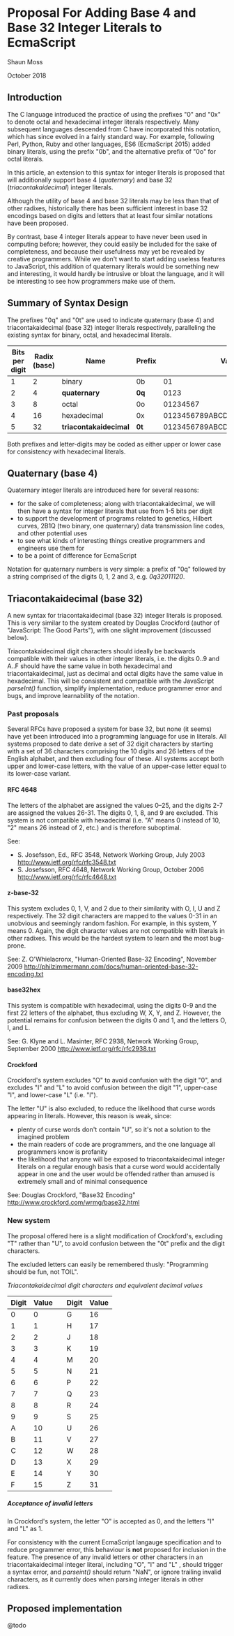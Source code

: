 

# Proposal For Adding Base 4 and Base 32 Integer Literals to EcmaScript

Shaun Moss

October 2018

## Introduction

The C language introduced the practice of using the prefixes "0" and "0x"
to denote octal and hexadecimal integer literals respectively. Many subsequent languages
descended from C have incorporated this notation, which has since evolved in a fairly standard way.
For example, following Perl, Python, Ruby and other languages, ES6 (EcmaScript 2015) added
binary literals, using the prefix "0b", and the alternative prefix of "0o" for octal literals. 

In this article, an extension to this syntax for integer literals is proposed that will additionally
support base 4 (_quaternary_) and base 32 (_triacontakaidecimal_) integer literals.

Although the utility of base 4 and base 32 literals may be less than that of other radixes,
historically there has been sufficient interest in base 32 encodings based on digits and letters
that at least four similar notations have been proposed.

By contrast, base 4 integer literals appear to have never been used in computing before; however,
they could easily be included for the sake of completeness, and because their usefulness may yet
be revealed by creative programmers. While we don't want to start adding useless features to
JavaScript, this addition of quaternary literals would be something new and interesting, it would
hardly be intrusive or bloat the language, and it will be interesting to see how programmers make
use of them.

## Summary of Syntax Design

The prefixes "0q" and "0t" are used to indicate quaternary (base 4) and triacontakaidecimal
(base 32) integer literals respectively, paralleling the existing syntax for binary, octal, and
hexadecimal literals.

| Bits per digit | Radix (base) | Name | Prefix | Valid Digits                 |
|---|----|-------------------------|--------|----------------------------------|
| 1 | 2  | binary                  | 0b     | 01                               |
| 2 | 4  | __quaternary__          | __0q__ | 0123                             |
| 3 | 8  | octal                   | 0o     | 01234567                         |
| 4 | 16 | hexadecimal             | 0x     | 0123456789ABCDEF                 |
| 5 | 32 | __triacontakaidecimal__ | __0t__ | 0123456789ABCDEFGHJKMNPQRSUVWXYZ |

Both prefixes and letter-digits may be coded as either upper or lower case for
consistency with hexadecimal literals.

## Quaternary (base 4)

Quaternary integer literals are introduced here for several reasons:
* for the sake of completeness; along with triacontakaidecimal, we will then have a syntax for
integer literals that use from 1-5 bits per digit
* to support the development of programs related to genetics, Hilbert curves, 2B1Q (two binary,
one quaternary) data transmission line codes, and other potential uses
* to see what kinds of interesting things creative programmers and engineers use them for
* to be a point of difference for EcmaScript

Notation for quaternary numbers is very simple: a prefix of "0q" followed by a string comprised of
the digits 0, 1, 2 and 3, e.g. _0q32011120_.

## Triacontakaidecimal (base 32)

A new syntax for triacontakaidecimal (base 32) integer literals is proposed. This is very similar
to the system created by Douglas Crockford (author of "JavaScript: The Good Parts"), with one
slight improvement (discussed below).

Triacontakaidecimal digit characters should ideally be backwards compatible with their values in
other integer literals, i.e. the digits 0..9 and A..F should have the same value in both
hexadecimal and triacontakaidecimal, just as decimal and octal digits have the same value in
hexadecimal. This will be consistent and compatible with the JavaScript _parseInt()_ function,
simplify implementation, reduce programmer error and bugs, and improve learnability of the notation.

### Past proposals

Several RFCs have proposed a system for base 32, but none (it seems) have yet been introduced
into a programming language for use in literals. All systems proposed to date derive a set of 32
digit characters by starting with a set of 36 characters comprising the 10 digits and 26 letters
of the English alphabet, and then excluding four of these. All systems accept both upper and
lower-case letters, with the value of an upper-case letter equal to its lower-case variant.

#### RFC 4648

The letters of the alphabet are assigned the values 0–25, and the digits 2-7 are assigned the values
26-31. The digits 0, 1, 8, and 9 are excluded. This system is not compatible with hexadecimal
(i.e. "A" means 0 instead of 10, "2" means 26 instead of 2, etc.) and is therefore suboptimal.

See:
- S. Josefsson, Ed., RFC 3548, Network Working Group, July 2003
http://www.ietf.org/rfc/rfc3548.txt
- S. Josefsson, RFC 4648, Network Working Group, October 2006
http://www.ietf.org/rfc/rfc4648.txt


#### z-base-32

This system excludes 0, 1, V, and 2 due to their similarity with O, I, U and Z respectively. The
32 digit characters are mapped to the values 0-31 in an unobvious and seemingly random fashion.
For example, in this system, Y means 0. Again, the digit character values are not compatible with
literals in other radixes. This would be the hardest system to learn and the most bug-prone.

See: Z. O'Whielacronx, "Human-Oriented Base-32 Encoding", November 2009
http://philzimmermann.com/docs/human-oriented-base-32-encoding.txt

#### base32hex

This system is compatible with hexadecimal, using the digits 0-9 and the first 22 letters
of the alphabet, thus excluding W, X, Y, and Z. However, the potential remains for confusion between
the digits 0 and 1, and the letters O, I, and L.

See: G. Klyne and L. Masinter, RFC 2938, Network Working Group, September 2000
http://www.ietf.org/rfc/rfc2938.txt

#### Crockford

Crockford's system excludes "O" to avoid confusion with the digit "0", and excludes "I" and "L" to
avoid confusion between the digit "1", upper-case "I", and lower-case "L" (i.e. "l").

The letter "U" is also excluded, to reduce the likelihood that curse words appearing in literals.
However, this reason is weak, since:
- plenty of curse words don't contain "U", so it's not a solution to the imagined problem
- the main readers of code are programmers, and the one language all programmers know is profanity
- the likelihood that anyone will be exposed to triacontakaidecimal integer
  literals on a regular enough basis that a curse word would accidentally appear in one and the user
  would be offended rather than amused is extremely small and of minimal consequence

See: Douglas Crockford, "Base32 Encoding"
http://www.crockford.com/wrmg/base32.html
  
### New system

The proposal offered here is a slight modification of Crockford's, excluding "T" rather than "U",
to avoid confusion between the "0t" prefix and the digit characters.

The excluded letters can easily be remembered thusly: "Programming should be fun, not TOIL".

*Triacontakaidecimal digit characters and equivalent decimal values*

| Digit | Value |   | Digit | Value |
|---|----|---|---|----|
| 0 | 0  |   | G | 16 | 
| 1 | 1  |   | H | 17 | 
| 2 | 2  |   | J | 18 | 
| 3 | 3  |   | K | 19 | 
| 4 | 4  |   | M | 20 | 
| 5 | 5  |   | N | 21 | 
| 6 | 6  |   | P | 22 | 
| 7 | 7  |   | Q | 23 | 
| 8 | 8  |   | R | 24 | 
| 9 | 9  |   | S | 25 | 
| A | 10 |   | U | 26 | 
| B | 11 |   | V | 27 | 
| C | 12 |   | W | 28 | 
| D | 13 |   | X | 29 | 
| E | 14 |   | Y | 30 | 
| F | 15 |   | Z | 31 |

##### Acceptance of invalid letters

In Crockford's system, the letter "O" is accepted as 0, and the letters "I" and "L" as 1.

For consistency with the current EcmaScript langauge specification and to reduce programmer error,
this behaviour is **not** proposed for inclusion in the feature. The presence of any invalid letters
or other characters in an triacontakaidecimal integer literal, including "O", "I" and "L" , should
trigger a syntax error, and _parseint()_ should return "NaN", or ignore trailing invalid characters,
as it currently does when parsing integer literals in other radixes.

## Proposed implementation

@todo
